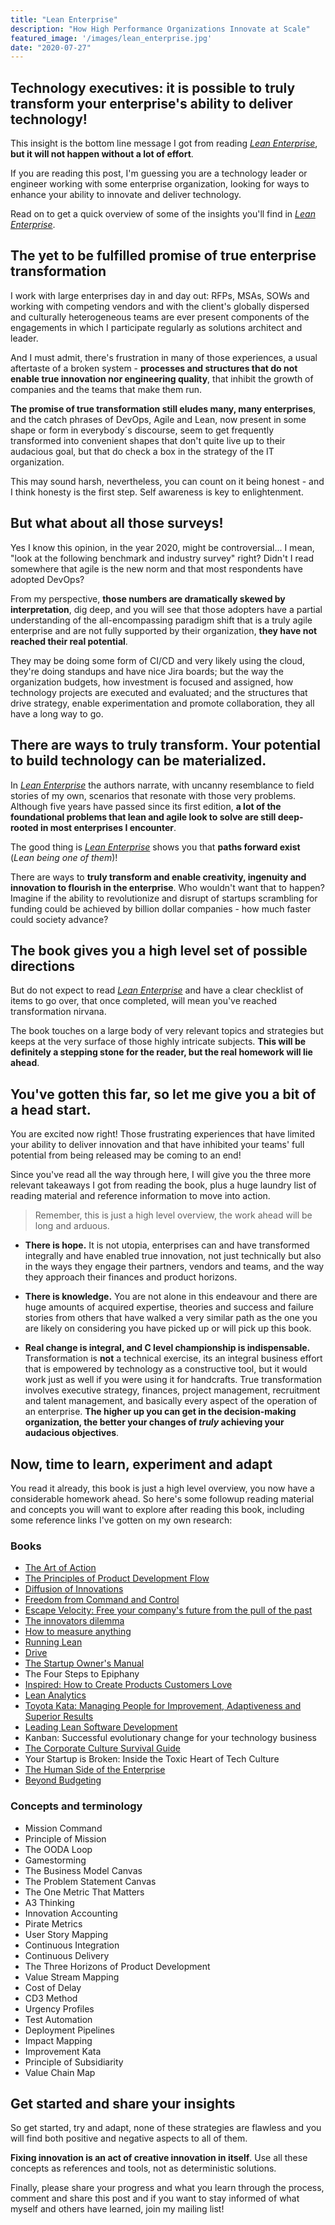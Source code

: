 ```yaml
---
title: "Lean Enterprise"
description: "How High Performance Organizations Innovate at Scale"
featured_image: '/images/lean_enterprise.jpg'
date: "2020-07-27"
---
```

## Technology executives: it is possible to truly transform your enterprise's ability to deliver technology!

This insight is the bottom line message I got from reading _[Lean Enterprise](https://amzn.to/30aQNuZ)_, **but it will not happen without a lot of effort**.

If you are reading this post, I'm guessing you are a technology leader or engineer working with some enterprise organization, looking for ways to enhance your ability to innovate and deliver technology.

Read on to get a quick overview of some of the insights you'll find in _[Lean Enterprise](https://amzn.to/30aQNuZ)_.

## The yet to be fulfilled promise of true enterprise transformation

I work with large enterprises day in and day out: RFPs, MSAs, SOWs and working with competing vendors and with the client's globally dispersed and culturally heterogeneous teams are ever present components of the engagements in which I participate regularly  as solutions architect and leader.

And I must admit, there's frustration in many of those experiences, a usual aftertaste of a broken system - **processes and structures that do not enable true innovation nor engineering quality**, that inhibit the growth of companies and the teams that make them run.

**The promise of true transformation still eludes many, many enterprises**, and the catch phrases of DevOps, Agile and Lean, now present in some shape or form in everybody´s discourse, seem to get frequently transformed into convenient shapes that don't quite live up to their audacious goal, but that do check a box in the strategy of the IT organization.

This may sound harsh, nevertheless, you can count on it being honest - and I think honesty is the first step. Self awareness is key to enlightenment.

## But what about all those surveys!

Yes I know this opinion, in the year 2020, might be controversial... I mean, "look at the following benchmark and industry survey" right? Didn't I read somewhere that agile is the new norm and that most respondents have adopted DevOps?

From my perspective, **those numbers are dramatically skewed by interpretation**, dig deep, and you will see that those adopters have a partial understanding of the all-encompassing paradigm shift that is a truly agile enterprise and are not fully supported by their organization, **they have not reached their real potential**.

They may be doing some form of CI/CD and very likely using the cloud, they're doing standups and have nice Jira boards; but the way the organization budgets, how investment is focused and assigned, how technology projects are executed and evaluated; and the structures that drive strategy, enable experimentation and promote collaboration, they all have a long way to go.

## There are ways to truly transform. Your potential to build technology can be materialized.

In _[Lean Enterprise](https://amzn.to/30aQNuZ)_ the authors narrate, with uncanny resemblance to field stories of my own, scenarios that resonate with those very problems. Although five years have passed since its first edition, **a lot of the foundational problems that lean and agile look to solve are still deep-rooted in most enterprises I encounter**.

The good thing is _[Lean Enterprise](https://amzn.to/30aQNuZ)_ shows you that **paths forward exist** (*Lean being one of them*)!

There are ways to **truly transform and enable creativity, ingenuity and innovation to flourish in the enterprise**. Who wouldn't want that to happen? Imagine if the ability to revolutionize and disrupt of startups scrambling for funding could be achieved by billion dollar companies - how much faster could society advance?

## The book gives you a high level set of possible directions

But do not expect to read _[Lean Enterprise](https://amzn.to/30aQNuZ)_ and have a clear checklist of items to go over, that once completed, will mean you've reached transformation nirvana.

The book touches on a large body of very relevant topics and strategies but keeps at the very surface of those highly intricate subjects. **This will be definitely a stepping stone for the reader, but the real homework will lie ahead**.

## You've gotten this far, so let me give you a bit of a head start.

You are excited now right! Those frustrating experiences that have limited your ability to deliver innovation and that have inhibited your teams' full potential from being released may be coming to an end!

Since you've read all the way through here, I will give you the three more relevant takeaways I got from reading the book, plus a huge laundry list of reading material and reference information to move into action.

> Remember, this is just a high level overview, the work ahead will be long and arduous.

- **There is hope.** It is not utopia, enterprises can and have transformed integrally and have enabled true innovation, not just technically but also in the ways they engage their partners, vendors and teams, and the way they approach their finances and product horizons.

- **There is knowledge.** You are not alone in this endeavour and there are huge amounts of acquired expertise, theories and success and failure stories from others that have walked a very similar path as the one you are likely on considering you have picked up or will pick up this book.

- **Real change is integral, and C level championship is indispensable.** Transformation is **not** a technical exercise, its an integral business effort that is empowered by technology as a constructive tool, but it would work just as well if you were using it for handcrafts. True transformation involves executive strategy, finances, project management, recruitment and talent management, and basically every aspect of the operation of an enterprise. **The higher up you can get in the decision-making organization, the better your changes of *truly* achieving your audacious objectives**.

## Now, time to learn, experiment and adapt

You read it already, this book is just a high level overview, you now have a considerable homework ahead. So here's some followup reading material and concepts you will want to explore after reading this book, including some reference links I've gotten on my own research:

### Books

- [The Art of Action](https://amzn.to/39CYzB2)
- [The Principles of Product Development Flow](https://amzn.to/3ffPuz7)
- [Diffusion of Innovations](https://amzn.to/3f9C6wz)
- [Freedom from Command and Control](https://amzn.to/2X8RHq4)
- [Escape Velocity: Free your company's future from the pull of the past](https://amzn.to/2DcjaQx)
- [The innovators dilemma](https://amzn.to/2P62ihd)
- [How to measure anything](https://amzn.to/2Df9yEE)
- [Running Lean](https://amzn.to/2CQBsal)
- [Drive](https://amzn.to/2P6gxT3)
- [The Startup Owner's Manual](https://amzn.to/30XC7Pb)
- The Four Steps to Epiphany
- [Inspired: How to Create Products Customers Love](https://amzn.to/33kbcjx)
- [Lean Analytics](https://amzn.to/30bL5ZU)
- [Toyota Kata: Managing People for Improvement, Adaptiveness and Superior Results](https://amzn.to/3f6gGAs)
- [Leading Lean Software Development](https://amzn.to/2PaG0uo)
- Kanban: Successful evolutionary change for your technology business
- [The Corporate Culture Survival Guide](https://amzn.to/2P6Ch19)
- Your Startup is Broken: Inside the Toxic Heart of Tech Culture
- [The Human Side of the Enterprise](https://amzn.to/3fjo8sh)
- [Beyond Budgeting](https://amzn.to/2DgQmqc)

### Concepts and terminology

- Mission Command
- Principle of Mission
- The OODA Loop
- Gamestorming
- The Business Model Canvas
- The Problem Statement Canvas
- The One Metric That Matters
- A3 Thinking
- Innovation Accounting
- Pirate Metrics
- User Story Mapping
- Continuous Integration
- Continuous Delivery
- The Three Horizons of Product Development
- Value Stream Mapping
- Cost of Delay
- CD3 Method
- Urgency Profiles
- Test Automation
- Deployment Pipelines
- Impact Mapping
- Improvement Kata
- Principle of Subsidiarity
- Value Chain Map

## Get started and share your insights

So get started, try and adapt, none of these strategies are flawless and you will find both positive and negative aspects to all of them.

**Fixing innovation is an act of creative innovation in itself**. Use all these concepts as references and tools, not as deterministic solutions.

Finally, please share your progress and what you learn through the process, comment and share this post and if you want to stay informed of what myself and others have learned, join my mailing list!